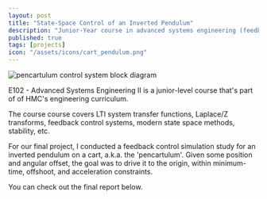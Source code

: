 ```yaml
---
layout: post
title: "State-Space Control of an Inverted Pendulum"
description: "Junior-Year course in advanced systems engineering (feedback control systems)"
published: true
tags: [projects]
icon: "/assets/icons/cart_pendulum.png"
---
```


<img src="{% asset 'e102.png' @path %}" alt="pencartulum control system block diagram" style="margin-left: auto; margin-right: auto"/>

E102 - Advanced Systems Engineering II is a junior-level course that's part of of HMC's engineering curriculum.

The course course covers LTI system transfer functions, Laplace/Z transforms, feedback control systems, modern state space methods, stability, etc.

For our final project, I conducted a feedback control simulation study for an inverted pendulum on a cart, a.k.a. the 'pencartulum'. Given some position and angular offset, the goal was to drive it to the origin, within minimum-time, offshoot, and acceleration constraints.

You can check out the final report below.

<div id="pdf_preview"></div>
<script>
var filename = "E102FinalReport.pdf";
var pdf_path = "{{ site.url }}/files/" + filename;
var options = {
    height: "800px",
    width: "100%",
    fallbackLink: "<p>This browser does not support inline PDFs: <a href='[url]'>Download " + filename + "</a></p>" 
};
PDFObject.embed(pdf_path, "#pdf_preview", options);
</script>